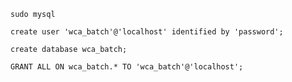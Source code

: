 `sudo mysql`

`create user 'wca_batch'@'localhost' identified by 'password';`

`create database wca_batch;`

`GRANT ALL ON wca_batch.* TO 'wca_batch'@'localhost';`
